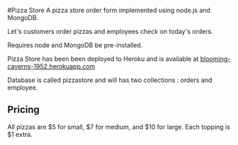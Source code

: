 #Pizza Store
A pizza store order form implemented using node.js and MongoDB.

Let's customers order pizzas and employees check on today's orders.

Requires node and MongoDB be pre-installed.

Pizza Store has been been deployed to Heroku and is available at [
blooming-caverns-1952.herokuapp.com](
blooming-caverns-1952.herokuapp.com)


Database is called pizzastore and will has two collections : orders and employee.

## Pricing
All pizzas are $5 for small, $7 for medium, and $10 for large.
Each topping is $1 extra.
